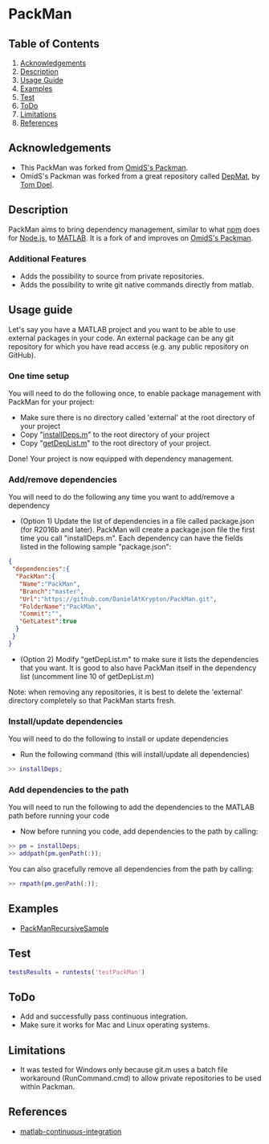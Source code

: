 # PackMan

## Table of Contents

1. [Acknowledgements](#acknowledgements)
2. [Description](#description)
3. [Usage Guide](#usage-guide)
4. [Examples](#examples)
5. [Test](#test)
6. [ToDo](#todo)
7. [Limitations](#limitations)
8. [References](#references)

## Acknowledgements

- This PackMan was forked from [OmidS's Packman](https://github.com/OmidS/PackMan).
- OmidS's Packman was forked from a great repository called [DepMat](https://github.com/tomdoel/depmat), by [Tom Doel](http://www.tomdoel.com).

## Description

PackMan aims to bring dependency management, similar to what [npm](https://www.npmjs.com) does for [Node.js](https://nodejs.org), to [MATLAB](https://www.mathworks.com/products/matlab.html). It is a fork of and improves on [OmidS's Packman](https://github.com/OmidS/PackMan).

### Additional Features

- Adds the possibility to source from private repositories.
- Adds the possibility to write git native commands directly from matlab.

## Usage guide

Let's say you have a MATLAB project and you want to be able to use external packages in your code. An external package can be any git repository for which you have read access (e.g. any public repository on GitHub).

### One time setup

You will need to do the following once, to enable package management with PackMan for your project:

- Make sure there is no directory called 'external' at the root directory of your project
- Copy "[installDeps.m](https://raw.githubusercontent.com/DanielAtKrypton/PackMan/master/source/installDeps.m)" to the root directory of your project
- Copy "[getDepList.m](https://raw.githubusercontent.com/DanielAtKrypton/PackMan/master/source/getDepList.m)" to the root directory of your project.

Done! Your project is now equipped with dependency management.

### Add/remove dependencies

You will need to do the following any time you want to add/remove a dependency

- (Option 1) Update the list of dependencies in a file called package.json (for R2016b and later). PackMan will create a package.json file the first time you call "installDeps.m". Each dependency can have the fields listed in the following sample "package.json":

```json
{
 "dependencies":{
  "PackMan":{
   "Name":"PackMan",
   "Branch":"master",
   "Url":"https://github.com/DanielAtKrypton/PackMan.git",
   "FolderName":"PackMan",
   "Commit":"",
   "GetLatest":true
  }
 }
}
```

- (Option 2) Modify "getDepList.m" to make sure it lists the dependencies that you want. It is good to also have PackMan itself in the dependency list (uncomment line 10 of getDepList.m)

Note: when removing any repositories, it is best to delete the 'external' directory completely so that PackMan starts fresh.

### Install/update dependencies

You will need to do the following to install or update dependencies

- Run the following command (this will install/update all dependencies)

```matlab
>> installDeps;
```

### Add dependencies to the path

You will need to run the following to add the dependencies to the MATLAB path before running your code

- Now before running you code, add dependencies to the path by calling:

```matlab
>> pm = installDeps;
>> addpath(pm.genPath(:));
```

You can also gracefully remove all dependencies from the path by calling:

```matlab
>> rmpath(pm.genPath(:));
```

## Examples

- [PackManRecursiveSample](https://github.com/DanielAtKrypton/PackManRecursiveSample.git)

## Test

```matlab
testsResults = runtests('testPackMan')
```

## ToDo

- Add and successfully pass continuous integration.
- Make sure it works for Mac and Linux operating systems.

## Limitations

- It was tested for Windows only because git.m uses a batch file workaround (RunCommand.cmd) to allow private repositories to be used within Packman.

## References

- [matlab-continuous-integration](https://github.com/scottclowe/matlab-continuous-integration)